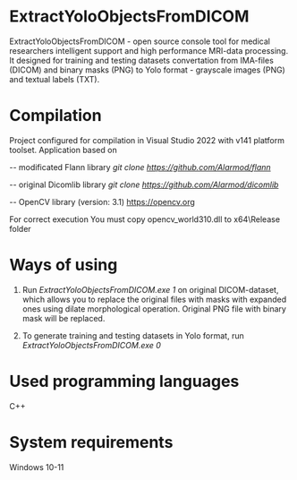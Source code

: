 # ExtractYoloObjectsFromDICOM
ExtractYoloObjectsFromDICOM - open source console tool for medical researchers intelligent support and high performance MRI-data processing. It designed for training and testing datasets convertation from IMA-files (DICOM) and binary masks (PNG) to Yolo format - grayscale images (PNG) and textual labels (TXT).

# Compilation
Project configured for compilation in Visual Studio 2022 with v141 platform toolset. Application based on 

-- modificated Flann library 
_git clone https://github.com/Alarmod/flann_

-- original Dicomlib library
_git clone https://github.com/Alarmod/dicomlib_

-- OpenCV library (version: 3.1) https://opencv.org

For correct execution You must copy opencv_world310.dll to x64\Release folder

# Ways of using
1. Run _ExtractYoloObjectsFromDICOM.exe 1_ on original DICOM-dataset, which allows you to replace the original files with masks with expanded ones using dilate morphological operation. Original PNG file with binary mask will be replaced.

2. To generate training and testing datasets in Yolo format, run _ExtractYoloObjectsFromDICOM.exe 0_

# Used programming languages
C++

# System requirements
Windows 10-11
